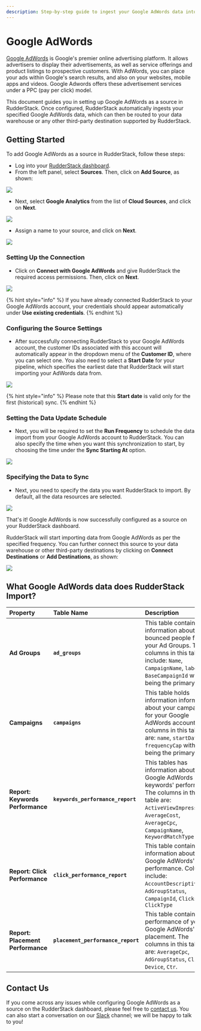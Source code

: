 ```yaml
---
description: Step-by-step guide to ingest your Google AdWords data into RudderStack
---
```


# Google AdWords

[Google AdWords](https://ads.google.com/intl/en_in/home/) is Google's premier online advertising platform. It allows advertisers to display their advertisements, as well as service offerings and product listings to prospective customers. With AdWords, you can place your ads within Google's search results, and also on your websites, mobile apps and videos. Google Adwords offers these advertisement services under a PPC \(pay per click\) model.

This document guides you in setting up Google AdWords as a source in RudderStack. Once configured, RudderStack automatically ingests your specified Google AdWords data, which can then be routed to your data warehouse or any other third-party destination supported by RudderStack.

## Getting Started

To add Google AdWords as a source in RudderStack, follow these steps:

* Log into your [RudderStack dashboard](https://app.rudderlabs.com/signup?type=freetrial).
* From the left panel, select **Sources**. Then, click on **Add Source**, as shown:

![](../.gitbook/assets/1%20%284%29%20%283%29%20%283%29%20%283%29%20%282%29.png)

* Next, select **Google Analytics** from the list of **Cloud Sources**, and click on **Next**.

![](../.gitbook/assets/screen-shot-2020-12-17-at-4.38.57-pm.png)

* Assign a name to your source, and click on **Next**.

![](../.gitbook/assets/screen-shot-2020-12-17-at-4.39.14-pm.png)

### Setting Up the Connection

* Click on **Connect with Google AdWords** and give RudderStack the required access permissions. Then, click on **Next**.

![](../.gitbook/assets/screen-shot-2020-12-17-at-4.39.38-pm.png)

{% hint style="info" %}
If you have already connected RudderStack to your Google AdWords account, your credentials should appear automatically under **Use existing credentials**.
{% endhint %}

### Configuring the Source Settings

* After successfully connecting RudderStack to your Google AdWords account, the customer IDs associated with this account will automatically appear in the dropdown menu of the **Customer ID**, where you can select one. You also need to select a **Start Date** for your pipeline, which specifies the earliest date that RudderStack will start importing your AdWords data from. 

![](../.gitbook/assets/screen-shot-2020-12-17-at-4.40.01-pm.png)

{% hint style="info" %}
Please note that this **Start date** is valid only for the first \(historical\) sync.
{% endhint %}

### Setting the Data Update Schedule

* Next, you will be required to set the **Run Frequency** to schedule the data import from your Google AdWords account to RudderStack. You can also specify the time when you want this synchronization to start, by choosing the time under the **Sync Starting At** option.

![](../.gitbook/assets/screen-shot-2020-12-17-at-4.40.48-pm.png)

### Specifying the Data to Sync

* Next, you need to specify the data you want RudderStack to import. By default, all the data resources are selected.

![](../.gitbook/assets/screen-shot-2020-12-17-at-4.41.10-pm.png)

That's it! Google AdWords is now successfully configured as a source on your RudderStack dashboard. 

RudderStack will start importing data from Google AdWords as per the specified frequency. You can further connect this source to your data warehouse or other third-party destinations by clicking on **Connect Destinations** or **Add Destinations**, as shown:

![](../.gitbook/assets/screen-shot-2020-12-17-at-4.41.30-pm.png)

## What Google AdWords data does RudderStack Import?

| **Property** | **Table Name** | **Description** |
| :--- | :--- | :--- |
| **Ad Groups** | **`ad_groups`** | This table contains information about the bounced people for your Ad Groups. The columns in this table include: `Name`, `CampaignName`, `labels`, `BaseCampaignId` with **`Id`** being the primary key. |
| **Campaigns** | **`campaigns`** | This table holds information information about your campaigns for your Google AdWords account. The columns in this table are: `name`, `startDate`, `frequencyCap` with **`id`** being the primary key. |
| **Report: Keywords Performance** | **`keywords_performance_report`** | This tables has information about your Google AdWords keywords' performance. The columns in this table are: `ActiveViewImpressions`, `AverageCost`, `AverageCpc`, `CampaignName`, `KeywordMatchType` |
| **Report: Click Performance** | **`click_performance_report`** | This table contains information about your Google AdWords' click performance. Columns include: `AccountDescriptiveName`, `AdGroupStatus`, `CampaignId`, `Clicks`, `ClickType` |
| **Report: Placement Performance** | **`placement_performance_report`** | This table contains the performance of your Google AdWords' placement. The columns in this table are: `AverageCpc`, `AdGroupStatus`, `Clicks`, `Device`, `Ctr`. |

## Contact Us

If you come across any issues while configuring Google AdWords as a source on the RudderStack dashboard, please feel free to [contact us](mailto:%20contact@rudderstack.com). You can also start a conversation on our [Slack](https://resources.rudderstack.com/join-rudderstack-slack) channel; we will be happy to talk to you!

